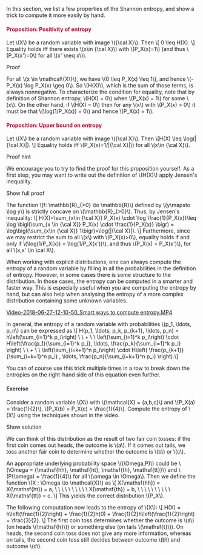 <p>In this section, we list a few properties of the Shannon entropy, and show a trick to compute it more easily by hand.</p>
<div id="defPositivity" class="content-box pad-box-mini border border-trbl border-round">
<h4 style="color: #bc0031;"><strong>Proposition: Positivity of entropy</strong></h4>
Let \(X\) be a random variable with image \({\cal X}\). Then \[ 0 \leq H(X). \] Equality holds iff there exists \(x\in {\cal X}\) with \(P_X(x)=1\) (and thus \(P_X(x')=0\) for all \(x' \neq x\)).
<p><span class="element_toggler" role="button" aria-controls="group1a" aria-label="Toggler" aria-expanded="false"><span class="Button">Proof</span></span></p>
<div id="group1a" style="">
<div class="content-box">For all \(x \in \mathcal\{X\}\), we have \(0 \leq P_X(x) \leq 1\), and hence \(- P_X(x) \log P_X(x) \geq 0\). So \(H(X)\), which is the sum of those terms, is always nonnegative. To characterize the condition for equality, note that by definition of Shannon entropy, \(H(X) = 0\) when \(P_X(x) = 1\) for some \(x\). On the other hand, if \(H(X) = 0\) then for any \(x\) with \(P_X(x) &gt; 0\) it must be that \(\log(1/P_X(x)) = 0\) and hence \(P_X(x) = 1\).</div>
</div>
</div>
<div class="content-box pad-box-mini border border-trbl border-round">
<h4 style="color: #bc0031;"><strong>Proposition: Upper bound on entropy</strong></h4>
<p>Let \(X\) be a random variable with image \({\cal X}\). Then \[H(X) \leq \log(|{\cal X}|). \] Equality holds iff \(P_X(x)=1/|{\cal X}|\) for all \(x\in {\cal X}\).</p>
<p><span class="element_toggler" role="button" aria-controls="group1c" aria-label="Toggler" aria-expanded="false"><span class="Button">Proof hint</span></span></p>
<div id="group1c" style="">
<div class="content-box">
<p>We encourage you to try to find the proof for this proposition yourself. As a first step, you may want to write out the definition of \(H(X)\) apply Jensen's inequality.</p>
<p><span class="element_toggler" role="button" aria-controls="group1b" aria-label="Toggler" aria-expanded="false"><span class="Button">Show full proof</span></span></p>
<div id="group1b" style="">
<div class="content-box">
<p>The function \(f: \mathbb{R}_{&gt;0} \to \mathbb{R}\) defined by \(y\mapsto \log y\) is strictly concave on \(\mathbb{R}_{&gt;0}\). Thus, by Jensen's inequality: \[ H(X)=\sum_{x\in {\cal X}} P_X(x) \cdot \log \frac{1}{P_X(x)}\leq \log \bigl(\sum_{x \in {\cal X}} P_X(x) \cdot \frac{1}{P_X(x)} \bigr) = \log\bigl(\sum_{x\in {\cal X}} 1\bigr)=\log(|{\cal X}|). \] Furthermore, since we may restrict the sum to all \(x\) with \(P_X(x)&gt;0\), equality holds if and only if \(\log(1/P_X(x)) = \log(1/P_X(x'))\), and thus \(P_X(x) = P_X(x')\), for all \(x,x' \in \cal X\).</p>
</div>
</div>
</div>
</div>
</div>
<p>When working with explicit distributions, one can always compute the entropy of a random variable by filling in all the probabilities in the definition of entropy. However, in some cases there is some structure to the distribution. In those cases, the entropy can be computed in a smarter and faster way. This is especially useful when you are computing the entropy by hand, but can also help when analysing the entropy of a more complex distribution containing some unknown variables.</p>
<p><a id="media_comment_maybe" class="instructure_file_link instructure_video_link" title="Video-2018-06-27-12-10-50_Smart ways to compute entropy.MP4" href="https://canvas.uva.nl/courses/2205/files/123933/download?verifier=tMDZiWNI4EaLKcShQVRecTeILqn5JIq06OfWCNCW" data-api-endpoint="https://canvas.uva.nl/api/v1/courses/2205/files/123933" data-api-returntype="File">Video-2018-06-27-12-10-50_Smart ways to compute entropy.MP4</a></p>
<p>In general, the entropy of a random variable with probabilities \(p_1, \ldots, p_n\) can be expressed as \[ H(p_1, \ldots, p_k, p_{k+1}, \ldots, p_n) = h\left(\sum_{i=1}^k p_i\right) \ \ + \ \ \left(\sum_{i=1}^k p_i\right) \cdot H\left(\frac{p_1}{\sum_{i=1}^k p_i}, 
\ldots, \frac{p_k}{\sum_{i=1}^k p_i} \right) \ \ + \ \ \left(\sum_{i=k+1}^n p_i\right) \cdot H\left( \frac{p_{k+1}}{\sum_{i=k+1}^n p_i} , \ldots, \frac{p_n}{\sum_{i=k+1}^n p_i} \right).\]</p>
<p>You can of course use this trick multiple times in a row to break down the entropies on the right-hand side of this equation even further.</p>
<div class="content-box pad-box-mini border border-trbl border-round">
<h4 style="color: #2d3b45;"><strong>Exercise</strong></h4>
Consider a random variable \(X\) with \(\mathcal{X} = {a,b,c}\) and \(P_X(a) = \frac{1}{2}\), \(P_X(b) = P_X(c) = \frac{1}{4}\). Compute the entropy of \(X\) using the techniques shown in the video.
<p><span class="element_toggler" role="button" aria-controls="group2" aria-label="Toggler" aria-expanded="false"><span class="Button">Show solution</span></span></p>
<div id="group2" style="">
<div class="content-box">
<p>We can think of this distribution as the result of two fair coin tosses: if the first coin comes out heads, the outcome is \(a\). If it comes out tails, we toss another fair coin to determine whether the outcome is \(b\) or \(c\).</p>
<p>An appropriate underlying probability space \((\Omega,P)\) could be \(\Omega = {\mathsf{hh}, \mathsf{ht}, \mathsf{th}, \mathsf{tt}}\) and \(P(\omega) = \frac{1}{4}\) for all \(\omega \in \Omega\). Then we define the function \(X : \Omega \to \mathcal{X}\) as \[ X(\mathsf{hh}) = X(\mathsf{ht}) = a, \ \ \ \ \ \ \ \ \ \ X(\mathsf{th}) = b, \ \ \ \ \ \ \ \ \ \ X(\mathsf{tt}) = c. \] This yields the correct distribution \(P_X\).</p>
<p>The following computation now leads to the entropy of \(X\): \[ H(X) = h\left(\frac{1}{2}\right) + \frac{1}{2}h(0) + \frac{1}{2}h\left(\frac{1}{2}\right) = \frac{3}{2}. \] The first coin toss determines whether the outcome is \(a\) (on heads \(\mathsf{h}\)) or something else (on tails \(\mathsf{t}\)). On heads, the second coin toss does not give any more information, whereas on tails, the second coin toss still decides between outcome \(b\) and outcome \(c\).</p>
</div>
</div>
</div>